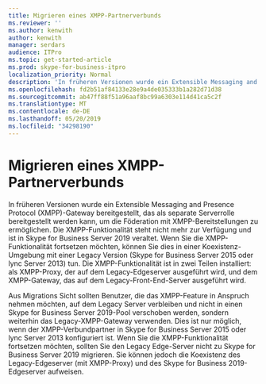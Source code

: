 ```yaml
---
title: Migrieren eines XMPP-Partnerverbunds
ms.reviewer: ''
ms.author: kenwith
author: kenwith
manager: serdars
audience: ITPro
ms.topic: get-started-article
ms.prod: skype-for-business-itpro
localization_priority: Normal
description: 'In früheren Versionen wurde ein Extensible Messaging and Presence Protocol (XMPP)-Gateway bereitgestellt, das als separate Serverrolle bereitgestellt werden kann, um die Föderation mit XMPP-Bereitstellungen zu ermöglichen. Die XMPP-Funktionalität steht nicht mehr zur Verfügung, & in Skype for Business Server 2019 veraltet. Wenn Sie mit der XMPP-Funktionalität fortfahren möchten, kann dies in der coexitence-Umgebung mit Legacy Version (Skype for Business Server 2015/lync Server 2013) genutzt werden. Die XMPP-Funktionalität ist in zwei Teilen installiert: als XMPP-Proxy, der auf dem Legacy-Edgeserver ausgeführt wird, und dem XMPP-Gateway, das auf dem Legacy-Front-End-Server ausgeführt wird.'
ms.openlocfilehash: fd2b51af84133e28e9a4de035333b1a282d71d38
ms.sourcegitcommit: ab47ff88f51a96aaf8bc99a6303e114d41ca5c2f
ms.translationtype: MT
ms.contentlocale: de-DE
ms.lasthandoff: 05/20/2019
ms.locfileid: "34298190"
---
```

# <a name="migrating-xmpp-federation"></a>Migrieren eines XMPP-Partnerverbunds

In früheren Versionen wurde ein Extensible Messaging and Presence Protocol (XMPP)-Gateway bereitgestellt, das als separate Serverrolle bereitgestellt werden kann, um die Föderation mit XMPP-Bereitstellungen zu ermöglichen. Die XMPP-Funktionalität steht nicht mehr zur Verfügung und ist in Skype for Business Server 2019 veraltet. Wenn Sie die XMPP-Funktionalität fortsetzen möchten, können Sie dies in einer Koexistenz-Umgebung mit einer Legacy Version (Skype for Business Server 2015 oder lync Server 2013) tun. Die XMPP-Funktionalität ist in zwei Teilen installiert: als XMPP-Proxy, der auf dem Legacy-Edgeserver ausgeführt wird, und dem XMPP-Gateway, das auf dem Legacy-Front-End-Server ausgeführt wird. 
  
Aus Migrations Sicht sollten Benutzer, die das XMPP-Feature in Anspruch nehmen möchten, auf dem Legacy Server verbleiben und nicht in einen Skype for Business Server 2019-Pool verschoben werden, sondern weiterhin das Legacy-XMPP-Gateway verwenden. Dies ist nur möglich, wenn der XMPP-Verbundpartner in Skype for Business Server 2015 oder lync Server 2013 konfiguriert ist. Wenn Sie die XMPP-Funktionalität fortsetzen möchten, sollten Sie den Legacy Edge-Server nicht zu Skype for Business Server 2019 migrieren. Sie können jedoch die Koexistenz des Legacy-Edgeserver (mit XMPP-Proxy) und des Skype for Business 2019-Edgeserver aufweisen.
  

    

